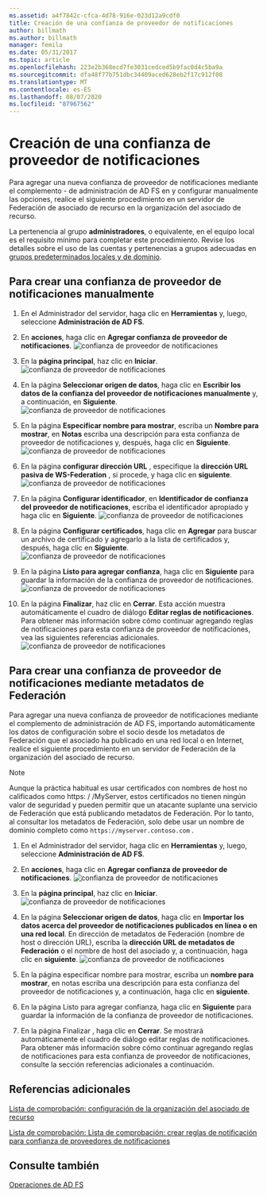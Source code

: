 ```yaml
---
ms.assetid: a4f7842c-cfca-4d78-916e-023d12a9cdf0
title: Creación de una confianza de proveedor de notificaciones
author: billmath
ms.author: billmath
manager: femila
ms.date: 05/31/2017
ms.topic: article
ms.openlocfilehash: 223e2b368ecd7fe3031cedced5b9fac0d4c5ba9a
ms.sourcegitcommit: dfa48f77b751dbc34409aced628eb2f17c912f08
ms.translationtype: MT
ms.contentlocale: es-ES
ms.lasthandoff: 08/07/2020
ms.locfileid: "87967562"
---
```

# <a name="create-a-claims-provider-trust"></a>Creación de una confianza de proveedor de notificaciones

Para agregar una nueva confianza de proveedor de notificaciones mediante el complemento \- de administración de AD FS en y configurar manualmente las opciones, realice el siguiente procedimiento en un servidor de Federación de asociado de recurso en la organización del asociado de recurso.

La pertenencia al grupo **administradores**, o equivalente, en el equipo local es el requisito mínimo para completar este procedimiento.  Revise los detalles sobre el uso de las cuentas y pertenencias a grupos adecuadas en [grupos predeterminados locales y de dominio](https://go.microsoft.com/fwlink/?LinkId=83477).

## <a name="to-create-a-claims-provider-trust-manually"></a>Para crear una confianza de proveedor de notificaciones manualmente

1.  En el Administrador del servidor, haga clic en **Herramientas** y, luego, seleccione **Administración de AD FS**.

2.  En **acciones**, haga clic en **Agregar confianza de proveedor de notificaciones**.
![confianza de proveedor de notificaciones](media/Create-a-Claims-Provider-Trust/addclaim1.PNG)

3.  En la **página principal**, haz clic en **Iniciar**.
![confianza de proveedor de notificaciones](media/Create-a-Claims-Provider-Trust/addclaim2.PNG)

4.  En la página **Seleccionar origen de datos**, haga clic en **Escribir los datos de la confianza del proveedor de notificaciones manualmente** y, a continuación, en **Siguiente**.
![confianza de proveedor de notificaciones](media/Create-a-Claims-Provider-Trust/addclaim3.PNG)

5.  En la página **Especificar nombre para mostrar**, escriba un **Nombre para mostrar**, en **Notas** escriba una descripción para esta confianza de proveedor de notificaciones y, después, haga clic en **Siguiente**.
![confianza de proveedor de notificaciones](media/Create-a-Claims-Provider-Trust/addclaim4.PNG)

6.  En la página **configurar dirección URL** , especifique la **dirección URL pasiva de WS-Federation** , si procede, y haga clic en **siguiente**.
![confianza de proveedor de notificaciones](media/Create-a-Claims-Provider-Trust/addclaim5.PNG)

8. En la página **Configurar identificador**, en **Identificador de confianza del proveedor de notificaciones**, escriba el identificador apropiado y haga clic en **Siguiente**.
![confianza de proveedor de notificaciones](media/Create-a-Claims-Provider-Trust/addclaim6.PNG)

9. En la página **Configurar certificados**, haga clic en **Agregar** para buscar un archivo de certificado y agregarlo a la lista de certificados y, después, haga clic en **Siguiente**.
![confianza de proveedor de notificaciones](media/Create-a-Claims-Provider-Trust/addclaim7.PNG)

10. En la página **Listo para agregar confianza**, haga clic en **Siguiente** para guardar la información de la confianza de proveedor de notificaciones.
![confianza de proveedor de notificaciones](media/Create-a-Claims-Provider-Trust/addclaim8.PNG)

11. En la página **Finalizar**, haz clic en **Cerrar**. Esta acción muestra automáticamente el cuadro de diálogo **Editar reglas de notificaciones**. Para obtener más información sobre cómo continuar agregando reglas de notificaciones para esta confianza de proveedor de notificaciones, vea las siguientes referencias adicionales.
![confianza de proveedor de notificaciones](media/Create-a-Claims-Provider-Trust/addclaim9.PNG)

## <a name="to-create-a-claims-provider-trust-using-federation-metadata"></a>Para crear una confianza de proveedor de notificaciones mediante metadatos de Federación
Para agregar una nueva confianza de proveedor de notificaciones mediante el complemento de administración de AD FS, importando automáticamente los datos de configuración sobre el socio desde los metadatos de Federación que el asociado ha publicado en una red local o en Internet, realice el siguiente procedimiento en un servidor de Federación de la organización del asociado de recurso.

>[!NOTE]
>Aunque la práctica habitual es usar certificados con nombres de host no calificados como https: \/ /MyServer, estos certificados no tienen ningún valor de seguridad y pueden permitir que un atacante suplante una servicio de Federación que está publicando metadatos de Federación. Por lo tanto, al consultar los metadatos de Federación, solo debe usar un nombre de dominio completo como `https://myserver.contoso.com` .

1.  En el Administrador del servidor, haga clic en **Herramientas** y, luego, seleccione **Administración de AD FS**.

2.  En **acciones**, haga clic en **Agregar confianza de proveedor de notificaciones**.
![confianza de proveedor de notificaciones](media/Create-a-Claims-Provider-Trust/addclaim1.PNG)

3.  En la **página principal**, haz clic en **Iniciar**.
![confianza de proveedor de notificaciones](media/Create-a-Claims-Provider-Trust/addclaim2.PNG)

4.  En la página **Seleccionar origen de datos**, haga clic en **Importar los datos acerca del proveedor de notificaciones publicados en línea o en una red local**. En dirección de metadatos de Federación (nombre de host o dirección URL), escriba la **dirección URL de metadatos de Federación** o el nombre de host del asociado y, a continuación, haga clic en **siguiente**.
![confianza de proveedor de notificaciones](media/Create-a-Claims-Provider-Trust/addclaim10.PNG)

5.  En la página especificar nombre para mostrar, escriba un **nombre para mostrar**, en notas escriba una descripción para esta confianza del proveedor de notificaciones y, a continuación, haga clic en **siguiente**.

6.  En la página Listo para agregar confianza, haga clic en **Siguiente** para guardar la información de la confianza de proveedor de notificaciones.

7.  En la página Finalizar , haga clic en **Cerrar**. Se mostrará automáticamente el cuadro de diálogo editar reglas de notificaciones. Para obtener más información sobre cómo continuar agregando reglas de notificaciones para esta confianza de proveedor de notificaciones, consulte la sección referencias adicionales a continuación.




## <a name="additional-references"></a>Referencias adicionales
[Lista de comprobación: configuración de la organización del asociado de recurso](../../ad-fs/deployment/Checklist--Configuring-the-Resource-Partner-Organization.md)

[Lista de comprobación: Lista de comprobación: crear reglas de notificación para confianza de proveedores de notificaciones](../../ad-fs/deployment/Checklist--Creating-Claim-Rules-for-a-Claims-Provider-Trust.md)

## <a name="see-also"></a>Consulte también
[Operaciones de AD FS](../ad-fs-operations.md)

